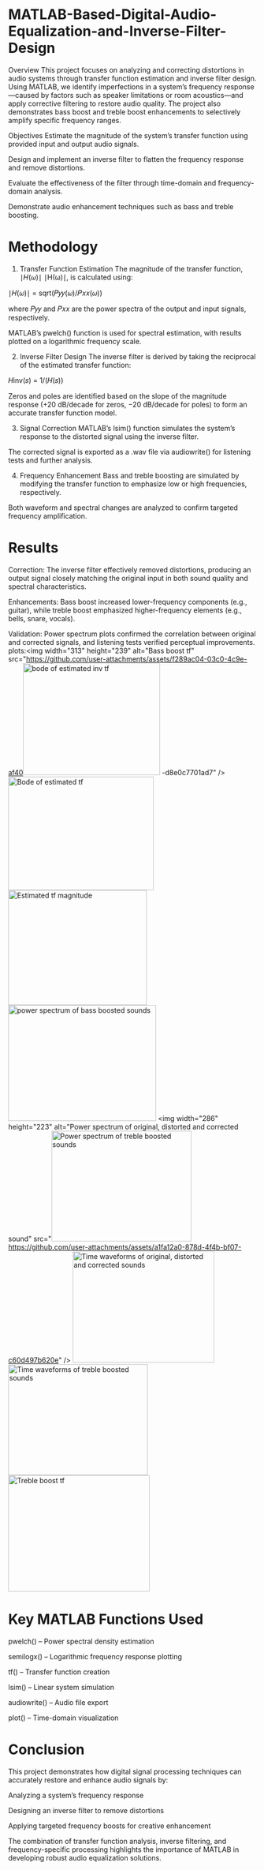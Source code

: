 # MATLAB-Based-Digital-Audio-Equalization-and-Inverse-Filter-Design
Overview
This project focuses on analyzing and correcting distortions in audio systems through transfer function estimation and inverse filter design. Using MATLAB, we identify imperfections in a system’s frequency response—caused by factors such as speaker limitations or room acoustics—and apply corrective filtering to restore audio quality. The project also demonstrates bass boost and treble boost enhancements to selectively amplify specific frequency ranges.

Objectives
Estimate the magnitude of the system’s transfer function using provided input and output audio signals.

Design and implement an inverse filter to flatten the frequency response and remove distortions.

Evaluate the effectiveness of the filter through time-domain and frequency-domain analysis.

Demonstrate audio enhancement techniques such as bass and treble boosting.

# Methodology
1. Transfer Function Estimation
The magnitude of the transfer function, 
∣𝐻(𝜔)∣
∣H(ω)∣, is calculated using:

∣𝐻(𝜔)∣ = sqrt(𝑃𝑦𝑦(𝜔)/𝑃𝑥𝑥(𝜔))

where 
𝑃𝑦𝑦 and 𝑃𝑥𝑥 are the power spectra of the output and input signals, respectively.

MATLAB’s pwelch() function is used for spectral estimation, with results plotted on a logarithmic frequency scale.

2. Inverse Filter Design
The inverse filter is derived by taking the reciprocal of the estimated transfer function:

𝐻inv(𝑠) = 1/(𝐻(𝑠))
 
Zeros and poles are identified based on the slope of the magnitude response (+20 dB/decade for zeros, −20 dB/decade for poles) to form an accurate transfer function model.

3. Signal Correction
MATLAB’s lsim() function simulates the system’s response to the distorted signal using the inverse filter.

The corrected signal is exported as a .wav file via audiowrite() for listening tests and further analysis.

4. Frequency Enhancement
Bass and treble boosting are simulated by modifying the transfer function to emphasize low or high frequencies, respectively.

Both waveform and spectral changes are analyzed to confirm targeted frequency amplification.

# Results
Correction: The inverse filter effectively removed distortions, producing an output signal closely matching the original input in both sound quality and spectral characteristics.

Enhancements: Bass boost increased lower-frequency components (e.g., guitar), while treble boost emphasized higher-frequency elements (e.g., bells, snare, vocals).

Validation: Power spectrum plots confirmed the correlation between original and corrected signals, and listening tests verified perceptual improvements.
plots:<img width="313" height="239" alt="Bass boost tf" src="https://github.com/user-attachments/assets/f289ac04-03c0-4c9e-af40<img width="278" height="227" alt="bode of estimated inv tf" src="https://github.com/user-attachments/assets/900ec08a-db44-41ae-999d-089ede9aa856" />
-d8e0c7701ad7" />
<img width="295" height="230" alt="Bode of estimated tf" src="https://github.com/user-attachments/assets/be39b1e5-1968-4651-b0d6-b64e6e8ab118" />
<img width="281" height="233" alt="Estimated tf magnitude" src="https://github.com/user-attachments/assets/83f4a7de-0b3c-4fa5-8f1d-25051d86b21f" />
<img width="300" height="235" alt="power spectrum of bass boosted sounds" src="https://github.com/user-attachments/assets/29052b2f-a26e-4171-bf3d-181135a91fb7" />
<img width="286" height="223" alt="Power spectrum of original, distorted and corrected sound" src="<img width="284" height="224" alt="Power spectrum of treble boosted sounds" src="https://github.com/user-attachments/assets/c2a33739-4b63-46a1-a88a-4ef0d11ab21f" />
https://github.com/user-attachments/assets/a1fa12a0-878d-4f4b-bf07-c60d497b620e" />
<img width="287" height="226" alt="Time waveforms of original, distorted and corrected sounds" src="https://github.com/user-attachments/assets/385b77f7-0fe6-4dab-a2d9-36ae95605f89" />
<img width="283" height="225" alt="Time waveforms of treble boosted sounds" src="https://github.com/user-attachments/assets/ec9af03b-b4eb-4944-b1ea-7de50d3bdcb7" />
<img width="287" height="236" alt="Treble boost tf" src="https://github.com/user-attachments/assets/564da085-87c7-4b41-8fcc-01fa457192d8" />


# Key MATLAB Functions Used
pwelch() – Power spectral density estimation

semilogx() – Logarithmic frequency response plotting

tf() – Transfer function creation

lsim() – Linear system simulation

audiowrite() – Audio file export

plot() – Time-domain visualization

# Conclusion
This project demonstrates how digital signal processing techniques can accurately restore and enhance audio signals by:

Analyzing a system’s frequency response

Designing an inverse filter to remove distortions

Applying targeted frequency boosts for creative enhancement

The combination of transfer function analysis, inverse filtering, and frequency-specific processing highlights the importance of MATLAB in developing robust audio equalization solutions.
